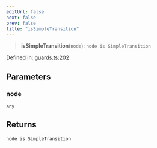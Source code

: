 ```yaml
---
editUrl: false
next: false
prev: false
title: "isSimpleTransition"
---
```


> **isSimpleTransition**(`node`): `node is SimpleTransition`

Defined in: [guards.ts:202](https://github.com/rcs-agents/rcs-lang/blob/68cb652ba691370490e2f22c44219c82067584e3/packages/ast/src/guards.ts#L202)

## Parameters

### node

`any`

## Returns

`node is SimpleTransition`
